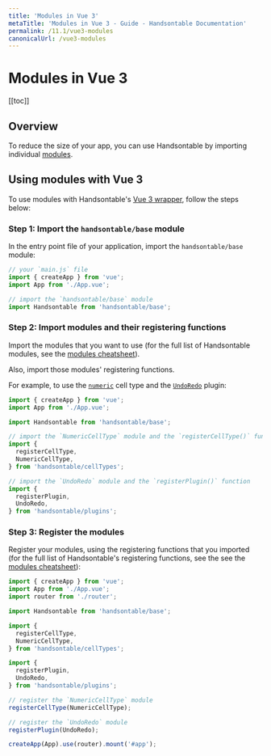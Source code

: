 ```yaml
---
title: 'Modules in Vue 3'
metaTitle: 'Modules in Vue 3 - Guide - Handsontable Documentation'
permalink: /11.1/vue3-modules
canonicalUrl: /vue3-modules
---
```


# Modules in Vue 3

[[toc]]

## Overview

To reduce the size of your app, you can use Handsontable by importing individual [modules](@/guides/building-and-testing/modules.md).

## Using modules with Vue 3

To use modules with Handsontable's [Vue 3 wrapper](@/guides/integrate-with-vue3/vue3-installation.md), follow the steps below:

### Step 1: Import the `handsontable/base` module
In the entry point file of your application, import the `handsontable/base` module:
```js
// your `main.js` file
import { createApp } from 'vue';
import App from './App.vue';

// import the `handsontable/base` module
import Handsontable from 'handsontable/base';
```

### Step 2: Import modules and their registering functions
Import the modules that you want to use (for the full list of Handsontable modules, see the [modules cheatsheet](@/guides/building-and-testing/modules.md#modules-cheatsheet)).

Also, import those modules' registering functions.

For example, to use the [`numeric`](@/guides/cell-types/numeric-cell-type.md) cell type and the [`UndoRedo`](@/api/undoRedo.md) plugin:
```js
import { createApp } from 'vue';
import App from './App.vue';

import Handsontable from 'handsontable/base';

// import the `NumericCellType` module and the `registerCellType()` function
import {
  registerCellType,
  NumericCellType,
} from 'handsontable/cellTypes';

// import the `UndoRedo` module and the `registerPlugin()` function
import {
  registerPlugin,
  UndoRedo,
} from 'handsontable/plugins';
```

### Step 3: Register the modules
Register your modules, using the registering functions that you imported (for the full list of Handsontable's registering functions, see the see the [modules cheatsheet](@/guides/building-and-testing/modules.md#modules-cheatsheet)):
```js
import { createApp } from 'vue';
import App from './App.vue';
import router from './router';

import Handsontable from 'handsontable/base';

import {
  registerCellType,
  NumericCellType,
} from 'handsontable/cellTypes';

import {
  registerPlugin,
  UndoRedo,
} from 'handsontable/plugins';

// register the `NumericCellType` module
registerCellType(NumericCellType);

// register the `UndoRedo` module
registerPlugin(UndoRedo);

createApp(App).use(router).mount('#app');
```
